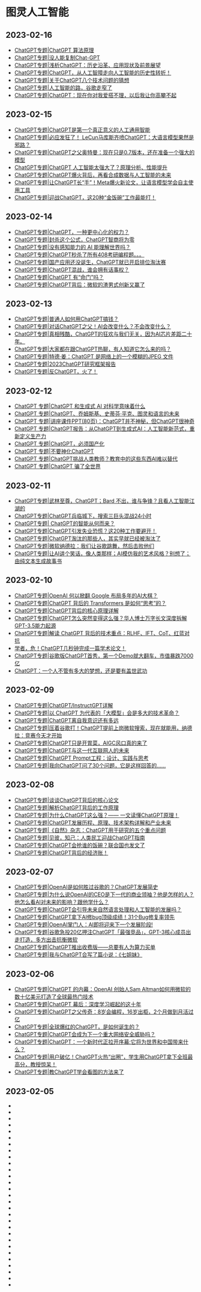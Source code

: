 # 图灵人工智能
## 2023-02-16
* [ChatGPT专题|ChatGPT 算法原理](https://mp.weixin.qq.com/s/aIzwuATN71etbUrrQWYOkA)
* [ChatGPT专题|没人能复制Chat-GPT](https://mp.weixin.qq.com/s/rt8nAiy5ov16yAEPD122jg)
* [ChatGPT专题|浅析ChatGPT：历史沿革、应用现状及前景展望](https://mp.weixin.qq.com/s/mPeZmCmpt-7OdcLY1pVDFA)
* [ChatGPT专题|ChatGPT，从人工智障走向人工智能的历史性转折！](https://mp.weixin.qq.com/s/YDA601UtCeV8ie8U3vyjxw)
* [ChatGPT专题|关于ChatGPT八个技术问题的猜想](https://mp.weixin.qq.com/s/kPfb2tsg706jl6KDgqSWaw)
* [ChatGPT专题|人工智能的路，谷歌走窄了](https://mp.weixin.qq.com/s/B3DHCctdYthdh9d7i-uTMg)
* [ChatGPT专题|ChatGPT：现在你对我爱搭不理，以后我让你高攀不起](https://mp.weixin.qq.com/s/k_lBwoGCK2jSVekF4UnUpg)
## 2023-02-15
* [ChatGPT专题|ChatGPT是第一个真正意义的人工通用智能](https://mp.weixin.qq.com/s/V7gptx740dDtVyQAgdhnqA)
* [ChatGPT专题|必应发狂了！ LeCun马库斯齐喷ChatGPT：大语言模型果然是邪路？](https://mp.weixin.qq.com/s/HZJ9QoqbojMgWigWfvgtzQ)
* [ChatGPT专题|ChatGPT之父奥特曼：现在只是0.7版本，还在准备一个强大的模型](https://mp.weixin.qq.com/s/BF8wVt4E34wmFln2aNKG4A)
* [ChatGPT专题|ChatGPT 人工智能太强大了？原理分析、性能提升](https://mp.weixin.qq.com/s/2xnkC3VxOOtmkAXMs4ervQ)
* [ChatGPT专题|ChatGPT爆火背后，再看合成数据与人工智能的未来](https://mp.weixin.qq.com/s/KfkXBwHD3Jy_7kK84jhoaA)
* [ChatGPT专题|让ChatGPT长“手”！Meta爆火新论文，让语言模型学会自主使用工具](https://mp.weixin.qq.com/s/VQkjtcfo_9EWeSo5tKkW0Q)
* [ChatGPT专题|迎战ChatGPT，这20种“金饭碗”工作最能打！](https://mp.weixin.qq.com/s/1Vh0UsB010zn2bnSvV2PbA)
## 2023-02-14
* [ChatGPT专题|ChatGPT，一种更中心化的权力？](https://mp.weixin.qq.com/s/YWqwQBk4AQyzTG7Vs-KIBg)
* [ChatGPT专题|封杀这个公式，ChatGPT智商将为零](https://mp.weixin.qq.com/s/EeeUBQWd2qvD6ZIRMslZ4A)
* [ChatGPT专题|没有感知能力的 AI 能理解世界吗？](https://mp.weixin.qq.com/s/xwkER1Aw_YwdOI3SfPQDBw)
* [ChatGPT专题|ChatGPT秒杀了所有408考研编程题。。。](https://mp.weixin.qq.com/s/EYZuc8ptZHqpMLFZFfaZUw)
* [ChatGPT专题|国产应用还没诞生，ChatGPT就已开启排位淘汰赛](https://mp.weixin.qq.com/s/8wA8NUXA9dikdYmFskJaBQ)
* [ChatGPT专题|ChatGPT混战，谁会拥有话事权？](https://mp.weixin.qq.com/s/7_2cIll16cc0t7cyrP9ahg)
* [ChatGPT专题|ChatGPT 有“命门”吗？](https://mp.weixin.qq.com/s/TZWZO759e3AWkqBfbiTuFQ)
* [ChatGPT专题|ChatGPT背后：微软的渣男式创新又赢了](https://mp.weixin.qq.com/s/Bn5ci_B0oginfyxM2NcDUw)
## 2023-02-13
* [ChatGPT专题|普通人如何用ChatGPT搞钱？](https://mp.weixin.qq.com/s/nSTWgJD9UIFbD5IGWLobaQ)
* [ChatGPT专题|对话ChatGPT之父！AI会改变什么？不会改变什么？](https://mp.weixin.qq.com/s/zNuOmVeVKP335iJ4RNJqNw)
* [ChatGPT专题|真相残酷，ChatGPT的狂欢与我们无关，因为AI芯片差距二十年。](https://mp.weixin.qq.com/s/hWEoJPn-_nDYsp1AVxrwlg)
* [ChatGPT专题|大家都在跟ChatGPT热聊，有人知道它怎么来的吗？](https://mp.weixin.qq.com/s/b1liGri33wfCvXHOgvhTPw)
* [ChatGPT专题|特德·姜：ChatGPT 是网络上的一个模糊的JPEG 文件](https://mp.weixin.qq.com/s/SvpidkIhkWNWqBLkRQxFqw)
* [ChatGPT专题|2023ChatGPT研究框架报告](https://mp.weixin.qq.com/s/fkYJY_VoSFRUY57SeqPgGA)
* [ChatGPT专题|反ChatGPT，火了！](https://mp.weixin.qq.com/s/cY2fBVPtXK0k41iXYxaalQ)
## 2023-02-12
* [ChatGPT 专题|ChatGPT 和生成式 AI 对科学意味着什么](https://mp.weixin.qq.com/s/pc1tX8nDzxxIEDBxo8w1qw)
* [ChatGPT 专题|ChatGPT、乔姆斯基、史蒂芬·平克、图灵和语言的未来](https://mp.weixin.qq.com/s/4E1zcnHCfXXdy9nWrPt-iw)
* [ChatGPT 专题|讲座课件PPT(80页)：ChatGPT并不神秘，但ChatGPT很神奇](https://mp.weixin.qq.com/s/XyZaLwnKRJFqXLmSgOFNng)
* [ChatGPT 专题|ChatGPT报告：从ChatGPT到生成式AI：人工智能新范式，重新定义生产力](https://mp.weixin.qq.com/s/ABlR2cRAYpUzJUBrBS3fww)
* [ChatGPT 专题|ChatGPT，必须国产化](https://mp.weixin.qq.com/s/RKJcrXPTQpgZLEu2HxoqBA)
* [ChatGPT 专题|不要神化ChatGPT](https://mp.weixin.qq.com/s/9Rb333nFYtQwy4lIYsI3Qw)
* [ChatGPT 专题|ChatGPT挑战人类教师？教育中的这些东西AI难以替代](https://mp.weixin.qq.com/s/6FalYe1-ZPj8t7ir2BtXpA)
* [ChatGPT 专题|ChatGPT 骗了全世界](https://mp.weixin.qq.com/s/_iAPXV0WrawrIREXhpVF1Q)
## 2023-02-11
* [ChatGPT专题|武林至尊，ChatGPT；Bard 不出，谁与争锋？且看人工智能江湖的](https://mp.weixin.qq.com/s/cupHfHbN0IbzyQCV8dlevA)
* [ChatGPT专题|ChatGPT兵临城下，搜索三巨头混战24小时](https://mp.weixin.qq.com/s/CzFefLcBK0XHH8197rYc3g)
* [ChatGPT专题| ChatGPT的智能从何而来？](https://mp.weixin.qq.com/s/Ngbz6C3uQ0lw1rBAKHHOrg)
* [ChatGPT专题|ChatGPT引发失业恐慌？这20种工作要避开！](https://mp.weixin.qq.com/s/5_egGmnt7ABmprUHuXVWbw)
* [ChatGPT专题|ChatGPT淘汰的那些人，其实早就已经被淘汰了](https://mp.weixin.qq.com/s/KSz3sDQ_fYAkljJsGyj1dw)
* [ChatGPT专题|微软纳德拉：我们让谷歌跳舞，然后击败他们](https://mp.weixin.qq.com/s/FJBTLEN6a1t8PmkIkIxEPQ)
* [ChatGPT专题|让AI讲个笑话，像人类那样；AI模仿我的艺术风格？别想了；由纯文本生成故事书](https://mp.weixin.qq.com/s/EF83uK-vyFtgFkPBk84rFQ)
## 2023-02-10
* [ChatGPT专题|OpenAI 何以掀翻 Google 布局多年的AI大棋？](https://mp.weixin.qq.com/s/ctWWnGJql7baK7pI41kpFw)
* [ChatGPT专题|ChatGPT 背后的 Transformers 是如何“思考”的？](https://mp.weixin.qq.com/s/RT3wjwVnlwqLqvvQUfw1FA)
* [ChatGPT专题|ChatGPT背后的核心原理详解](https://mp.weixin.qq.com/s/yut8KmfWoscs4AbciFU3EA)
* [ChatGPT专题|ChatGPT怎么突然变得这么强？华人博士万字长文深度拆解GPT-3.5能力起源](https://mp.weixin.qq.com/s/ckd6KxeTfdQas_UCsJ7HgQ)
* [ChatGPT专题|解读 ChatGPT 背后的技术重点：RLHF、IFT、CoT、红蓝对抗](https://mp.weixin.qq.com/s/y4ywidZ55BQLgQzJa_Wjbg)
* [学者，危！ChatGPT几秒钟完成一篇学术论文！](https://mp.weixin.qq.com/s/cXD0yMOkrF0C_0zFIaK0nw)
* [ChatGPT专题|谷歌版ChatGPT首秀，第一个Demo就大翻车，市值暴跌7000亿](https://mp.weixin.qq.com/s/5nuCzpT2FQBfkTz_DDlvxg)
* [ChatGPT：一个人不管有多大的梦想，还是要有盖世武功](https://mp.weixin.qq.com/s/SXZezpIs5VrdoRhaEDUNuw)
## 2023-02-09
* [ChatGPT专题|ChatGPT/InstructGPT详解](https://mp.weixin.qq.com/s/i-CBoJFA77kkH0s7ymrowg)
* [ChatGPT专题|以 ChatGPT 为代表的「大模型」会是多大的技术革命？](https://mp.weixin.qq.com/s/L__lCTkkuHjWa81LRQlVzQ)
* [ChatGPT专题|ChatGPT离自我意识还有多远](https://mp.weixin.qq.com/s/AiRkXt4cPAStg92av8zGnw)
* [ChatGPT专题|压着谷歌打！ChatGPT提前上岗微软搜索，现在就能用，纳德拉：竞赛今天才开始](https://mp.weixin.qq.com/s/iJxVDkVoraApQe-QbwSx1g)
* [ChatGPT专题|ChatGPT只是开胃菜，AIGC风口真的来了](https://mp.weixin.qq.com/s/-cF8znYYSSye4OZfZuk8Sw)
* [ChatGPT专题|ChatGPT与这一代互联网人的未来](https://mp.weixin.qq.com/s/jRkvHTyTb4ThYgdXR2wxhg)
* [ChatGPT专题|ChatGPT Prompt工程：设计、实践与思考](https://mp.weixin.qq.com/s/jRWaXB2Q1CyuzeyccjFFwQ)
* [ChatGPT专题|我向ChatGPT问了30个问题，它是这样回答的……](https://mp.weixin.qq.com/s/nuq6hGJ_Riw43JGO4ZW8RQ)
## 2023-02-08
* [ChatGPT专题|谈谈ChatGPT背后的核心论文](https://mp.weixin.qq.com/s/qYfLWfw0paFRzbMltyTyvw)
* [ChatGPT专题|解析ChatGPT背后的工作原理](https://mp.weixin.qq.com/s/T4hEUP2fh2Gki6jZR8SQ0g)
* [ChatGPT专题|为什么ChatGPT这么强？—— 一文读懂ChatGPT原理！](https://mp.weixin.qq.com/s/QNuKQ2Mgfn5K22JuUe2dHA)
* [ChatGPT专题|ChatGPT发展历程、原理、技术架构详解和产业未来](https://mp.weixin.qq.com/s/SJ_8UaovUYAm1Nul4I9hhQ)
* [ChatGPT专题|《自然》杂志：ChatGPT用于研究的五个重点问题](https://mp.weixin.qq.com/s/TVi2jADraGLlqT5r5G0OBQ)
* [ChatGPT专题|见彼，知己：人类民工迎战ChatGPT指南](https://mp.weixin.qq.com/s/mmgLs4HUA3JambCCjQ0ZXQ)
* [ChatGPT专题|ChatGPT会抢谁的饭碗？联合国也发文了](https://mp.weixin.qq.com/s/rBBjRmU-lkMj20ENhaMLpg)
* [ChatGPT专题|ChatGPT背后的经济账！](https://mp.weixin.qq.com/s/UXXvDJ5843uP8bPhCs5i6A)
## 2023-02-07
* [ChatGPT专题|OpenAI是如何胜过谷歌的？ChatGPT发展简史](https://mp.weixin.qq.com/s/Wzy2RPwM7VqeXk0FMzWfUQ)
* [ChatGPT专题|为什么说OpenAI的CEO是下一代的商业领袖？他是怎样的人？他怎么看AI对未来的影响？跟他学什么？](https://mp.weixin.qq.com/s/zBCUuMvYzJsIgb_zrx5pRw)
* [ChatGPT专题|ChatGPT会引导未来自然语言处理和人工智能的发展吗？](https://mp.weixin.qq.com/s/YyEO50BSvJlmTokATCwoLg)
* [ChatGPT专题|ChatGPT拿下AI修bug顶级成绩！31个Bug修复率领先](https://mp.weixin.qq.com/s/ISI4ZeiqsxtN87hTTsUdcg)
* [ChatGPT专题|OpenAI掌门人：AI即将迎来下一个发展阶段!](https://mp.weixin.qq.com/s/dJ-pct4AXpNqscXi0PeDUQ)
* [ChatGPT专题|谷歌急投20亿押注ChatGPT「最强竞品」，GPT-3核心成员出走打造，多方出击抗衡微软](https://mp.weixin.qq.com/s/oBwj8up502tlH5srOBaNCQ)
* [ChatGPT专题|ChatGPT推出收费版——总要有人为算力买单](https://mp.weixin.qq.com/s/volz6G14YE2vfj84eVQDkA)
* [ChatGPT专题|我与ChatGPT合写了篇小说：《七姐妹》](https://mp.weixin.qq.com/s/lFge8yDv-lyNNAVY73mRFg)
## 2023-02-06
* [ChatGPT专题|ChatGPT 的内幕：OpenAI 创始人Sam Altman如何用微软的数十亿美元打造了全球最热门技术](https://mp.weixin.qq.com/s/OZg3N1MFTU1_Vw94nYjSoA)
* [ChatGPT专题|ChatGPT 幕后：深度学习崛起的这十年](https://mp.weixin.qq.com/s/AHmsTD6kUN7jpChikE1LCg)
* [ChatGPT专题|ChatGPT之父传奇：8岁会编程，16岁出柜，2个月做到月活过亿](https://mp.weixin.qq.com/s/jodwa-a644vECTnrRqCuAA)
* [ChatGPT专题|全球爆红的ChatGPT，是如何诞生的？](https://mp.weixin.qq.com/s/wL2ACj3Y-KldtojD4WhbaA)
* [ChatGPT专题|ChatGPT会成为下一个重大网络安全威胁吗？](https://mp.weixin.qq.com/s/QqWB_y8b_xBzhvf1sbNrwg)
* [ChatGPT专题|ChatGPT：一个新时代正拉开序幕:它将为世界和中国带来什么？](https://mp.weixin.qq.com/s/22TJug6BD_fW2-cmbKe2DQ)
* [ChatGPT专题|用户破亿！ChatGPT火热“出圈”，学生用ChatGPT拿下全班最高分，教授惊呆！](https://mp.weixin.qq.com/s/fbiFZn2zuaPUnxJDYYITzQ)
* [ChatGPT专题|教ChatGPT学会看图的方法来了](https://mp.weixin.qq.com/s/UVP3qeeKCkjK8McC12oHlw)
## 2023-02-05
* []()
* []()
* []()
* []()
* []()
* []()
* []()
* []()
* []()
* []()
* []()
* []()
* []()
* []()
* []()
* []()
* []()
* []()[]()
* []()
* []()
* []()
* []()
* []()
* []()
* []()
* []()
* []()
* []()
* []()



































